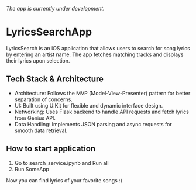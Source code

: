 *The app is currently under development.*
# LyricsSearchApp
LyricsSearch is an iOS application that allows users to search for song lyrics by entering an artist name. The app fetches matching tracks and displays their lyrics upon selection.
## Tech Stack & Architecture
- Architecture: Follows the MVP (Model-View-Presenter) pattern for better separation of concerns.
- UI: Built using UIKit for flexible and dynamic interface design.
- Networking: Uses Flask backend to handle API requests and fetch lyrics from Genius API.
- Data Handling: Implements JSON parsing and async requests for smooth data retrieval.

## How to start application
1. Go to search_service.ipynb and Run all
2. Run SomeApp

Now you can find lyrics of your favorite songs :)
